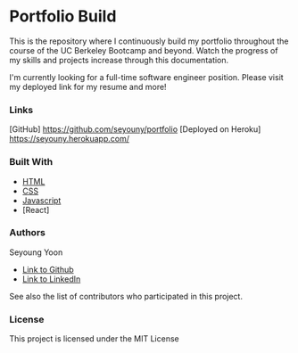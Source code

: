 # Portfolio Build

This is the repository where I continuously build my portfolio throughout the course of the UC Berkeley Bootcamp and beyond. 
Watch the progress of my skills and projects increase through this documentation.

I'm currently looking for a full-time software engineer position. Please visit my deployed link for my resume and more!
### Links
[GitHub] https://github.com/seyouny/portfolio
[Deployed on Heroku] https://seyouny.herokuapp.com/

### Built With

* [HTML](https://developer.mozilla.org/en-US/docs/Web/HTML)
* [CSS](https://developer.mozilla.org/en-US/docs/Web/CSS)
* [Javascript](https://developer.mozilla.org/en-US/docs/Web/JavaScript)
* [React]


### Authors

Seyoung Yoon

- [Link to Github](https://github.com/seyouny)
- [Link to LinkedIn](https://www.linkedin.com/in/seyouny/)

See also the list of contributors who participated in this project.

### License
This project is licensed under the MIT License
